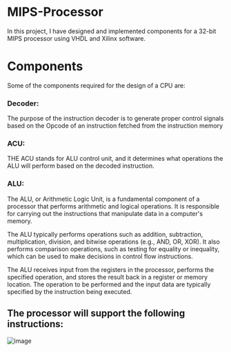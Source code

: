 # MIPS-Processor

In this project, I have designed and implemented components for a 32-bit MIPS processor using VHDL and Xilinx software. 

# Components

Some of the components required for the design of a CPU are:
### Decoder:
The purpose of the instruction decoder is to generate proper control signals based
on the Opcode of an instruction fetched from the instruction memory

### ACU:
THE ACU stands for ALU control unit, and it determines what operations the ALU will perform based on the decoded instruction. 

### ALU:
The ALU, or Arithmetic Logic Unit, is a fundamental component of a processor that performs arithmetic and logical operations. It is responsible for carrying out the instructions that manipulate data in a computer's memory.

The ALU typically performs operations such as addition, subtraction, multiplication, division, and bitwise operations (e.g., AND, OR, XOR). It also performs comparison operations, such as testing for equality or inequality, which can be used to make decisions in control flow instructions.

The ALU receives input from the registers in the processor, performs the specified operation, and stores the result back in a register or memory location. The operation to be performed and the input data are typically specified by the instruction being executed.

## The processor will support the following instructions:
![image](https://user-images.githubusercontent.com/52084764/210022863-b27c7176-81b8-4fa6-bc73-da47d57173c6.png)
